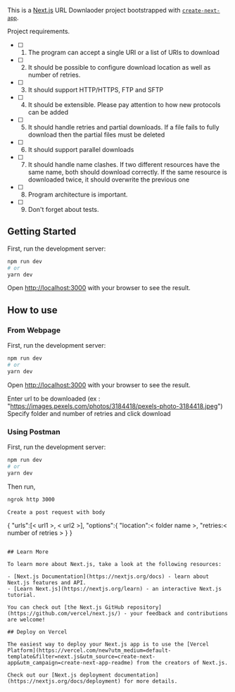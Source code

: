 This is a [Next.js](https://nextjs.org/) URL Downlaoder project bootstrapped with [`create-next-app`](https://github.com/vercel/next.js/tree/canary/packages/create-next-app).

Project requirements.
- [ ] 1. The program can accept a single URI or a list of URIs to download 
- [ ] 2. It should be possible to configure download location as well as number of retries.
- [ ] 3. It should support HTTP/HTTPS, FTP and SFTP 
- [ ] 4. It should be extensible. Please pay attention to how new protocols can be added
- [ ] 5. It should handle retries and partial downloads. If a file fails to fully download then the partial files must be deleted
- [ ] 6. It should support parallel downloads 
- [ ] 7. It should handle name clashes. If two different resources have the same name, both should download correctly. If the same resource is downloaded twice, it should overwrite the previous one
- [ ] 8. Program architecture is important.
- [ ] 9. Don't forget about tests.

## Getting Started

First, run the development server:

```bash
npm run dev
# or
yarn dev
```

Open [http://localhost:3000](http://localhost:3000) with your browser to see the result.

## How to use
### From Webpage

First, run the development server:

```bash
npm run dev
# or
yarn dev
```

Open [http://localhost:3000](http://localhost:3000) with your browser to see the result.

Enter url to be downloaded (ex : "https://images.pexels.com/photos/3184418/pexels-photo-3184418.jpeg")
Specify folder and number of retries and click download

### Using Postman

First, run the development server:

```bash
npm run dev
# or
yarn dev
```

Then run,

```bash
ngrok http 3000

Create a post request with body
```
{
    "urls":[< url1 >, < url2 >],
    "options":{
        "location":< folder name >,
        "retries:< number of retries >
    }
}

```

## Learn More

To learn more about Next.js, take a look at the following resources:

- [Next.js Documentation](https://nextjs.org/docs) - learn about Next.js features and API.
- [Learn Next.js](https://nextjs.org/learn) - an interactive Next.js tutorial.

You can check out [the Next.js GitHub repository](https://github.com/vercel/next.js/) - your feedback and contributions are welcome!

## Deploy on Vercel

The easiest way to deploy your Next.js app is to use the [Vercel Platform](https://vercel.com/new?utm_medium=default-template&filter=next.js&utm_source=create-next-app&utm_campaign=create-next-app-readme) from the creators of Next.js.

Check out our [Next.js deployment documentation](https://nextjs.org/docs/deployment) for more details.
